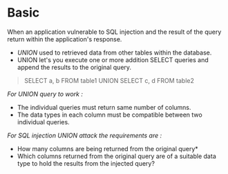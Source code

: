# Basic

When an application vulnerable to SQL injection and the result of the query return within the application's response.
- *UNION* used to retrieved data from other tables within the database.
- UNION let's you execute one or more addition SELECT queries and append the results to the original query.

> SELECT a, b FROM table1 UNION SELECT c, d FROM table2 

*For UNION query to work :*

* The individual queries must return same number of columns.
* The data types in each column must be compatible between two individual queries.

*For SQL injection UNION attack the requirements are :*

* How many columns are being returned from the original query*
* Which columns returned from the original query are of a suitable data type to hold the results from the injected query?
 
